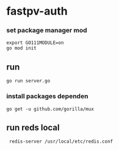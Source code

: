 # fastpv-auth

### set package manager mod
    
    export GO111MODULE=on
    go mod init
    
## run
    
    go run server.go
    
### install packages dependen
    
    go get -u github.com/gorilla/mux
    
    
## run reds local

     redis-server /usr/local/etc/redis.conf    